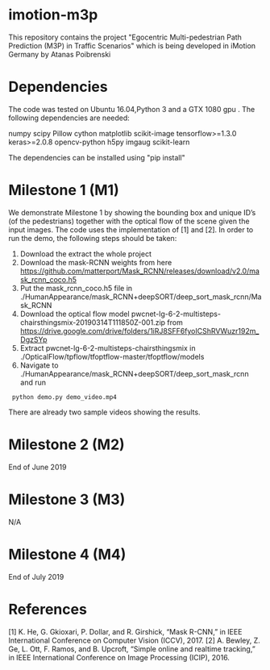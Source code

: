 # imotion-m3p
  This repository contains the project "Egocentric Multi-pedestrian Path Prediction (M3P) in Traffic Scenarios" which is being developed in iMotion Germany by Atanas Poibrenski

# Dependencies
  
  The code was tested on Ubuntu 16.04,Python 3 and a GTX 1080 gpu . The following dependencies are needed:

  numpy
  scipy
  Pillow
  cython
  matplotlib
  scikit-image
  tensorflow>=1.3.0
  keras>=2.0.8
  opencv-python
  h5py
  imgaug
  scikit-learn
  
  The dependencies can be installed using "pip install"


# Milestone 1 (M1)

  We demonstrate Milestone 1 by showing the bounding box and unique ID’s (of the pedestrians) together with the optical flow of the scene given the input images. The code uses the implementation of [1] and [2]. In order to run the demo, the following steps should be taken:
  
  1. Download the extract the whole project
  2. Download the mask-RCNN weights from here https://github.com/matterport/Mask_RCNN/releases/download/v2.0/mask_rcnn_coco.h5
  3. Put the mask_rcnn_coco.h5 file in ./HumanAppearance/mask_RCNN+deepSORT/deep_sort_mask_rcnn/Mask_RCNN
  4. Download the optical flow model pwcnet-lg-6-2-multisteps-chairsthingsmix-20190314T111850Z-001.zip from https://drive.google.com/drive/folders/1iRJ8SFF6fyoICShRVWuzr192m_DgzSYp
  5. Extract pwcnet-lg-6-2-multisteps-chairsthingsmix in ./OpticalFlow/tpflow/tfoptflow-master/tfoptflow/models
  6. Navigate to ./HumanAppearance/mask_RCNN+deepSORT/deep_sort_mask_rcnn and run 
     
  ```
   python demo.py demo_video.mp4
  ```
  There are already two sample videos showing the results.

# Milestone 2 (M2)
  
  End of June 2019

# Milestone 3 (M3) 
  
  N/A

# Milestone 4 (M4)

 End of July 2019

# References

 [1] K. He, G. Gkioxari, P. Dollar, and R. Girshick, “Mask R-CNN,” in IEEE International Conference on Computer Vision (ICCV), 2017.
 [2] A. Bewley, Z. Ge, L. Ott, F. Ramos, and B. Upcroft, “Simple online and realtime tracking,” in IEEE International Conference on Image Processing (ICIP), 2016.
